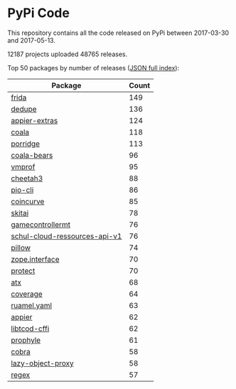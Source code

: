 # PyPi Code

This repository contains all the code released on PyPi between 2017-03-30 and 2017-05-13.

12187 projects uploaded 48765 releases. 

Top 50 packages by number of releases ([JSON full index](./index.json)):

| Package   | Count |
|-----------|-------|
| [frida](https://github.com/pypi-data/pypi-code-17/tree/import/frida) | 149 |
| [dedupe](https://github.com/pypi-data/pypi-code-17/tree/import/dedupe) | 136 |
| [appier-extras](https://github.com/pypi-data/pypi-code-17/tree/import/appier-extras) | 124 |
| [coala](https://github.com/pypi-data/pypi-code-17/tree/import/coala) | 118 |
| [porridge](https://github.com/pypi-data/pypi-code-17/tree/import/porridge) | 113 |
| [coala-bears](https://github.com/pypi-data/pypi-code-17/tree/import/coala-bears) | 96 |
| [vmprof](https://github.com/pypi-data/pypi-code-17/tree/import/vmprof) | 95 |
| [cheetah3](https://github.com/pypi-data/pypi-code-17/tree/import/cheetah3) | 88 |
| [pio-cli](https://github.com/pypi-data/pypi-code-17/tree/import/pio-cli) | 86 |
| [coincurve](https://github.com/pypi-data/pypi-code-17/tree/import/coincurve) | 85 |
| [skitai](https://github.com/pypi-data/pypi-code-17/tree/import/skitai) | 78 |
| [gamecontrollermt](https://github.com/pypi-data/pypi-code-17/tree/import/gamecontrollermt) | 76 |
| [schul-cloud-ressources-api-v1](https://github.com/pypi-data/pypi-code-17/tree/import/schul-cloud-ressources-api-v1) | 76 |
| [pillow](https://github.com/pypi-data/pypi-code-17/tree/import/pillow) | 74 |
| [zope.interface](https://github.com/pypi-data/pypi-code-17/tree/import/zope.interface) | 70 |
| [protect](https://github.com/pypi-data/pypi-code-17/tree/import/protect) | 70 |
| [atx](https://github.com/pypi-data/pypi-code-17/tree/import/atx) | 68 |
| [coverage](https://github.com/pypi-data/pypi-code-17/tree/import/coverage) | 64 |
| [ruamel.yaml](https://github.com/pypi-data/pypi-code-17/tree/import/ruamel.yaml) | 63 |
| [appier](https://github.com/pypi-data/pypi-code-17/tree/import/appier) | 62 |
| [libtcod-cffi](https://github.com/pypi-data/pypi-code-17/tree/import/libtcod-cffi) | 62 |
| [prophyle](https://github.com/pypi-data/pypi-code-17/tree/import/prophyle) | 61 |
| [cobra](https://github.com/pypi-data/pypi-code-17/tree/import/cobra) | 58 |
| [lazy-object-proxy](https://github.com/pypi-data/pypi-code-17/tree/import/lazy-object-proxy) | 58 |
| [regex](https://github.com/pypi-data/pypi-code-17/tree/import/regex) | 57 |
